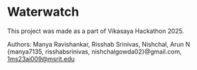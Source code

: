# Waterwatch
This project was made as a part of Vikasaya Hackathon 2025.

Authors:
Manya Ravishankar, Risshab Srinivas, Nishchal, Arun N
{manya7135, risshabsrinivas, nishchalgowda02}@gmail.com, 1ms23ai009@msrit.edu
